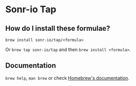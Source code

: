 # Sonr-io Tap

## How do I install these formulae?

`brew install sonr-io/tap/<formula>`

Or `brew tap sonr-io/tap` and then `brew install <formula>`.

## Documentation

`brew help`, `man brew` or check [Homebrew's documentation](https://docs.brew.sh).
